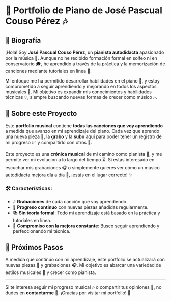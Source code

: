 # 🎹 Portfolio de Piano de José Pascual Couso Pérez 🎶

## 🎤 Biografía

¡Hola! Soy **José Pascual Couso Pérez**, un **pianista autodidacta** apasionado por la música 🎵. Aunque no he recibido formación formal en solfeo ni en conservatorio 🎓, he aprendido a través de la práctica y la memorización de canciones mediante tutoriales en línea 📱.

Mi enfoque me ha permitido desarrollar habilidades en el piano 🎹, y estoy comprometido a seguir aprendiendo y mejorando en todos los aspectos musicales 🌱. Mi objetivo es expandir mis conocimientos y habilidades técnicas 💡, siempre buscando nuevas formas de crecer como músico 🎶.

## 📂 Sobre este Proyecto

Este **portfolio musical** contiene **todas las canciones que voy aprendiendo** a medida que avanzo en mi aprendizaje del piano. Cada vez que aprendo una nueva pieza 🎼, la **grabo** y la **subo** aquí para poder tener un registro de mi progreso 📈 y compartirlo con otros 👥.

Este proyecto es una **crónica musical** de mi camino como pianista 🎹, y me permite ver mi evolución a lo largo del tiempo ⏳. Si estás interesado en escuchar mis grabaciones 🎧 o simplemente quieres ver cómo un músico autodidacta mejora día a día 📅, ¡estás en el lugar correcto! ✨

### 🛠 Características:
- 🎶 **Grabaciones** de cada canción que voy aprendiendo.
- 🔄 **Progreso continuo** con nuevas piezas añadidas regularmente.
- 📚 **Sin teoría formal**: Todo mi aprendizaje está basado en la práctica y tutoriales en línea.
- 🌟 **Compromiso con la mejora constante**: Busco seguir aprendiendo y perfeccionando mi técnica.

## 🚀 Próximos Pasos
A medida que continúo con mi aprendizaje, este portfolio se actualizará con nuevas piezas 🎹 y grabaciones 🎧. Mi objetivo es abarcar una variedad de estilos musicales 🎵 y crecer como pianista.

---

Si te interesa seguir mi progreso musical 🎶 o compartir tus opiniones 💬, no dudes en **contactarme** 📩. ¡Gracias por visitar mi portfolio! 🙌
